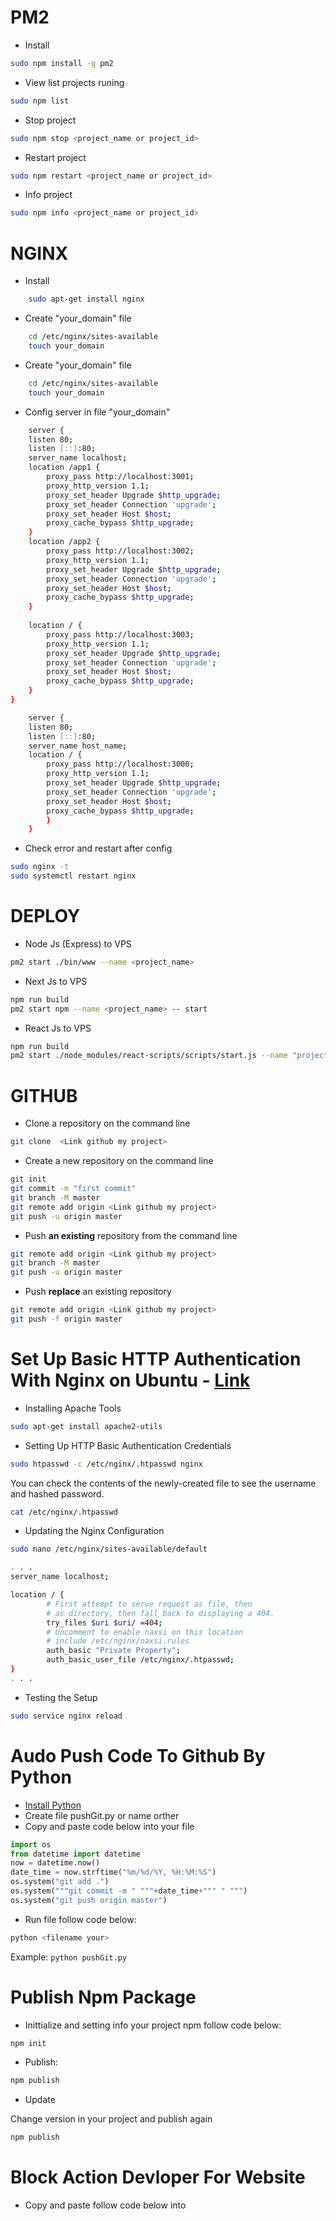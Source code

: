 # PM2
* Install
``` bash
sudo npm install -g pm2
```
* View list projects runing
``` bash
sudo npm list
```
* Stop project
``` bash
sudo npm stop <project_name or project_id> 
```
* Restart project
``` bash
sudo npm restart <project_name or project_id> 
```
* Info project
``` bash
sudo npm info <project_name or project_id> 
```

# NGINX
* Install
``` bash
    sudo apt-get install nginx
```
* Create "your_domain" file 
``` bash
    cd /etc/nginx/sites-available
    touch your_domain
```
* Create "your_domain" file 
``` bash
    cd /etc/nginx/sites-available
    touch your_domain
```
* Config server in file "your_domain"
``` bash
    server {
    listen 80;
    listen [::]:80;
    server_name localhost;
    location /app1 {
        proxy_pass http://localhost:3001;
        proxy_http_version 1.1;
        proxy_set_header Upgrade $http_upgrade;
        proxy_set_header Connection 'upgrade';
        proxy_set_header Host $host;
        proxy_cache_bypass $http_upgrade;
    }
    location /app2 {
        proxy_pass http://localhost:3002;
        proxy_http_version 1.1;
        proxy_set_header Upgrade $http_upgrade;
        proxy_set_header Connection 'upgrade';
        proxy_set_header Host $host;
        proxy_cache_bypass $http_upgrade;
    }
    
    location / {
        proxy_pass http://localhost:3003;
        proxy_http_version 1.1;
        proxy_set_header Upgrade $http_upgrade;
        proxy_set_header Connection 'upgrade';
        proxy_set_header Host $host;
        proxy_cache_bypass $http_upgrade;
    }
}
```
```bash
    server {
    listen 80;
    listen [::]:80;
    server_name host_name;
    location / {
        proxy_pass http://localhost:3000;
        proxy_http_version 1.1;
        proxy_set_header Upgrade $http_upgrade;
        proxy_set_header Connection 'upgrade';
        proxy_set_header Host $host;
        proxy_cache_bypass $http_upgrade;
        }
    }
```

* Check error and restart  after config
``` bash
sudo nginx -t
sudo systemctl restart nginx
```

# DEPLOY
* Node Js (Express) to VPS
``` bash
pm2 start ./bin/www --name <project_name>
```
* Next Js to VPS
``` bash
npm run build
pm2 start npm --name <project_name> -- start
```
* React Js to VPS
``` bash
npm run build
pm2 start ./node_modules/react-scripts/scripts/start.js --name "project_name"
```

# GITHUB
* Clone a repository on the command line
``` bash
git clone  <Link github my project>
```

* Create a new repository on the command line
``` bash
git init
git commit -m "first commit"
git branch -M master
git remote add origin <Link github my project>
git push -u origin master
```
* Push **an existing** repository from the command line
``` bash
git remote add origin <Link github my project>
git branch -M master
git push -u origin master
```
* Push **replace** an existing repository
``` bash
git remote add origin <Link github my project>
git push -f origin master
```

#  Set Up Basic HTTP Authentication With Nginx on Ubuntu - [Link](https://www.digitalocean.com/community/tutorials/how-to-set-up-basic-http-authentication-with-nginx-on-ubuntu-14-04)
* Installing Apache Tools
``` bash
sudo apt-get install apache2-utils
```
* Setting Up HTTP Basic Authentication Credentials

``` bash
sudo htpasswd -c /etc/nginx/.htpasswd nginx
```
You can check the contents of the newly-created file to see the username and hashed password.
``` bash
cat /etc/nginx/.htpasswd
```
* Updating the Nginx Configuration
``` bash
sudo nano /etc/nginx/sites-available/default
```
``` bash
. . .
server_name localhost;

location / {
        # First attempt to serve request as file, then
        # as directory, then fall back to displaying a 404.
        try_files $uri $uri/ =404;
        # Uncomment to enable naxsi on this location
        # include /etc/nginx/naxsi.rules
        auth_basic "Private Property";
        auth_basic_user_file /etc/nginx/.htpasswd;
}
. . .
```
* Testing the Setup
``` bash
sudo service nginx reload
```

# Audo Push Code To Github By Python
* [Install Python](https://www.python.org/)
* Create file pushGit.py or name orther
* Copy and paste code below into your file
``` python
import os
from datetime import datetime
now = datetime.now()
date_time = now.strftime("%m/%d/%Y, %H:%M:%S")
os.system("git add .")
os.system("""git commit -m " """+date_time+""" " """)
os.system("git push origin master")
```
* Run file follow code below:
```bash
python <filename your>
```
Example: ``` python pushGit.py ```

# Publish Npm Package
* Inittialize and setting info your project npm follow code below:
```bash
npm init
```
* Publish:
```bash
npm publish
```
* Update

Change version in your project and publish again
```bash
npm publish
```
# Block Action Devloper For Website
* Copy and paste follow code below into <script> tag:
```javascript
 document.addEventListener('contextmenu', event => event.preventDefault());
document.addEventListener("keydown", function (e) {
    //document.onkeydown = function(e) {
    // "I" key
    if (e.ctrlKey && e.shiftKey && e.keyCode == 73) {
        alert("Hành động đã bị chặn !");
        e.preventDefault();
    }
    // "J" key
    if (e.ctrlKey && e.shiftKey && e.keyCode == 74) {
        alert("Hành động đã bị chặn !");
        e.preventDefault();
    }
    // "S" key + macOS
    if (e.keyCode == 83 && (navigator.platform.match("Mac") ? e.metaKey : e.ctrlKey)) {
        alert("Hành động đã bị chặn !");
        e.preventDefault();
    }
    // "U" key
    if (e.ctrlKey && e.keyCode == 85) {
        alert("Hành động đã bị chặn !");
        e.preventDefault();
    }
    // "F12" key
    if (event.keyCode == 123) {
        alert("Hành động đã bị chặn !");
        e.preventDefault();
    }
}, false);
```